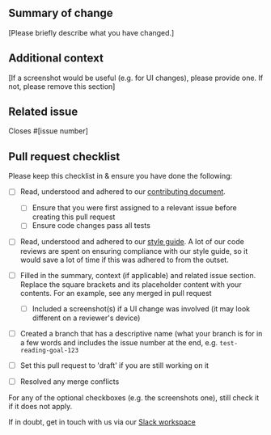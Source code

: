 ## Summary of change

[Please briefly describe what you have changed.]

## Additional context

[If a screenshot would be useful (e.g. for UI changes), please provide one. If not, please remove this section]

## Related issue

Closes #[issue number]

## Pull request checklist

Please keep this checklist in & ensure you have done the following:

- [ ] Read, understood and adhered to our [contributing document](https://github.com/knjk04/book-project/blob/master/CONTRIBUTING.md).
  - [ ] Ensure that you were first assigned to a relevant issue before creating this pull request
  - [ ] Ensure code changes pass all tests

- [ ] Read, understood and adhered to our [style guide](https://github.com/knjk04/book-project/blob/master/STYLEGUIDE.md). A lot of our code reviews are spent on ensuring compliance with our style guide, so it would save a lot of time if this was adhered to from the outset. 

- [ ] Filled in the summary, context (if applicable) and related issue section. Replace the square brackets and its placeholder content with your contents. For an example, see any merged in pull request
  - [ ] Included a screenshot(s) if a UI change was involved (it may look different on a reviewer's device)

- [ ] Created a branch that has a descriptive name (what your branch is for in a few words and includes the issue number at the end, e.g. `test-reading-goal-123`

- [ ] Set this pull request to 'draft' if you are still working on it

- [ ] Resolved any merge conflicts

For any of the optional checkboxes (e.g. the screenshots one), still check it if it does not apply.

If in doubt, get in touch with us via our [Slack workspace](https://join.slack.com/t/teambookproject/shared_invite/zt-i7lept44-rgJ9yB0A2vedJTLyyfkjKQ)
